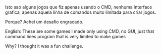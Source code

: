 Isto sao alguns jogos que fiz apenas usando o CMD, nenhuma interface grafica, apenas aquela linha de comandos muito limitada para criar jogos.

Porque?
Achei um desafio engracado.


English:
These are some games I made only using CMD, no GUI, just that command lines program that is very limited to make games

Why?
I thought it was a fun challenge.
